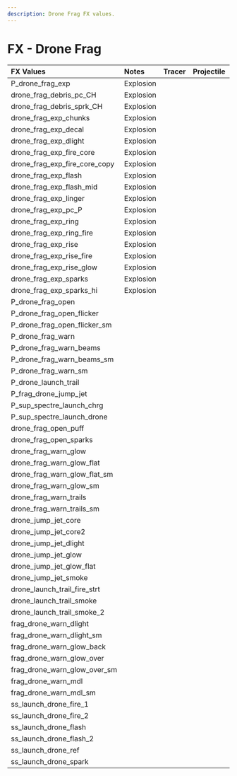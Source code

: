 ```yaml
---
description: Drone Frag FX values.
---
```


# FX - Drone Frag

| FX Values | Notes | Tracer | Projectile | Impact |
| :--- | :--- | :--- | :--- | :--- |
| P\_drone\_frag\_exp | Explosion |  |  |  |
| drone\_frag\_debris\_pc\_CH | Explosion |  |  |  |
| drone\_frag\_debris\_sprk\_CH | Explosion |  |  |  |
| drone\_frag\_exp\_chunks | Explosion |  |  |  |
| drone\_frag\_exp\_decal | Explosion |  |  |  |
| drone\_frag\_exp\_dlight | Explosion |  |  |  |
| drone\_frag\_exp\_fire\_core | Explosion |  |  |  |
| drone\_frag\_exp\_fire\_core\_copy | Explosion |  |  |  |
| drone\_frag\_exp\_flash | Explosion |  |  |  |
| drone\_frag\_exp\_flash\_mid | Explosion |  |  |  |
| drone\_frag\_exp\_linger | Explosion |  |  |  |
| drone\_frag\_exp\_pc\_P | Explosion |  |  |  |
| drone\_frag\_exp\_ring | Explosion |  |  |  |
| drone\_frag\_exp\_ring\_fire | Explosion |  |  |  |
| drone\_frag\_exp\_rise | Explosion |  |  |  |
| drone\_frag\_exp\_rise\_fire | Explosion |  |  |  |
| drone\_frag\_exp\_rise\_glow | Explosion |  |  |  |
| drone\_frag\_exp\_sparks | Explosion |  |  |  |
| drone\_frag\_exp\_sparks\_hi | Explosion |  |  |  |
| P\_drone\_frag\_open |  |  |  |  |
| P\_drone\_frag\_open\_flicker |  |  |  |  |
| P\_drone\_frag\_open\_flicker\_sm |  |  |  |  |
| P\_drone\_frag\_warn |  |  |  |  |
| P\_drone\_frag\_warn\_beams |  |  |  |  |
| P\_drone\_frag\_warn\_beams\_sm |  |  |  |  |
| P\_drone\_frag\_warn\_sm |  |  |  |  |
| P\_drone\_launch\_trail |  |  |  |  |
| P\_frag\_drone\_jump\_jet |  |  |  |  |
| P\_sup\_spectre\_launch\_chrg |  |  |  |  |
| P\_sup\_spectre\_launch\_drone |  |  |  |  |
| drone\_frag\_open\_puff |  |  |  |  |
| drone\_frag\_open\_sparks |  |  |  |  |
| drone\_frag\_warn\_glow |  |  |  |  |
| drone\_frag\_warn\_glow\_flat |  |  |  |  |
| drone\_frag\_warn\_glow\_flat\_sm |  |  |  |  |
| drone\_frag\_warn\_glow\_sm |  |  |  |  |
| drone\_frag\_warn\_trails |  |  |  |  |
| drone\_frag\_warn\_trails\_sm |  |  |  |  |
| drone\_jump\_jet\_core |  |  |  |  |
| drone\_jump\_jet\_core2 |  |  |  |  |
| drone\_jump\_jet\_dlight |  |  |  |  |
| drone\_jump\_jet\_glow |  |  |  |  |
| drone\_jump\_jet\_glow\_flat |  |  |  |  |
| drone\_jump\_jet\_smoke |  |  |  |  |
| drone\_launch\_trail\_fire\_strt |  |  |  |  |
| drone\_launch\_trail\_smoke |  |  |  |  |
| drone\_launch\_trail\_smoke\_2 |  |  |  |  |
| frag\_drone\_warn\_dlight |  |  |  |  |
| frag\_drone\_warn\_dlight\_sm |  |  |  |  |
| frag\_drone\_warn\_glow\_back |  |  |  |  |
| frag\_drone\_warn\_glow\_over |  |  |  |  |
| frag\_drone\_warn\_glow\_over\_sm |  |  |  |  |
| frag\_drone\_warn\_mdl |  |  |  |  |
| frag\_drone\_warn\_mdl\_sm |  |  |  |  |
| ss\_launch\_drone\_fire\_1 |  |  |  |  |
| ss\_launch\_drone\_fire\_2 |  |  |  |  |
| ss\_launch\_drone\_flash |  |  |  |  |
| ss\_launch\_drone\_flash\_2 |  |  |  |  |
| ss\_launch\_drone\_ref |  |  |  |  |
| ss\_launch\_drone\_spark |  |  |  |  |


